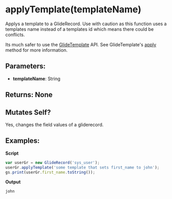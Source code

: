 # applyTemplate(templateName)
Applys a template to a GlideRecord. Use with caution as this function uses a templates name instead of a templates id which means there could be conflicts.

Its much safer to use the [GlideTemplate](/glide_template.md) API. See GlideTemplate's [apply](/glide_template/apply.md) method for more information.
## Parameters:
- **templateName**: String

## Returns: None

## Mutates Self?
Yes, changes the field values of a gliderecord.

## Examples:

**Script**
```js
var userGr = new GlideRecord('sys_user');
userGr.applyTemplate('some template that sets first_name to john');
gs.print(userGr.first_name.toString());
```
**Output**
```
john
```
